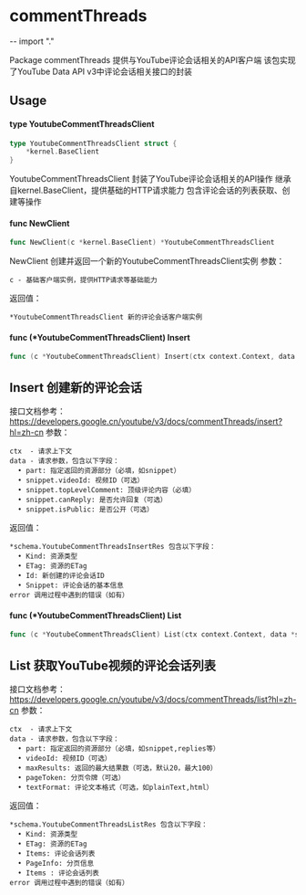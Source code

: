 # commentThreads
--
    import "."

Package commentThreads 提供与YouTube评论会话相关的API客户端 该包实现了YouTube Data API
v3中评论会话相关接口的封装

## Usage

#### type YoutubeCommentThreadsClient

```go
type YoutubeCommentThreadsClient struct {
	*kernel.BaseClient
}
```

YoutubeCommentThreadsClient 封装了YouTube评论会话相关的API操作
继承自kernel.BaseClient，提供基础的HTTP请求能力 包含评论会话的列表获取、创建等操作

#### func  NewClient

```go
func NewClient(c *kernel.BaseClient) *YoutubeCommentThreadsClient
```
NewClient 创建并返回一个新的YoutubeCommentThreadsClient实例 参数：

    c - 基础客户端实例，提供HTTP请求等基础能力

返回值：

    *YoutubeCommentThreadsClient 新的评论会话客户端实例

#### func (*YoutubeCommentThreadsClient) Insert

```go
func (c *YoutubeCommentThreadsClient) Insert(ctx context.Context, data *schema.YoutubeCommentThreadsInsertReq) (*schema.YoutubeCommentThreadsInsertRes, error)
```
## Insert 创建新的评论会话
接口文档参考：https://developers.google.cn/youtube/v3/docs/commentThreads/insert?hl=zh-cn
参数：

    ctx  - 请求上下文
    data - 请求参数，包含以下字段：
      • part: 指定返回的资源部分（必填，如snippet）
      • snippet.videoId: 视频ID（可选）
      • snippet.topLevelComment: 顶级评论内容（必填）
      • snippet.canReply: 是否允许回复（可选）
      • snippet.isPublic: 是否公开（可选）

返回值：

    *schema.YoutubeCommentThreadsInsertRes 包含以下字段：
      • Kind: 资源类型
      • ETag: 资源的ETag
      • Id: 新创建的评论会话ID
      • Snippet: 评论会话的基本信息
    error 调用过程中遇到的错误（如有）

#### func (*YoutubeCommentThreadsClient) List

```go
func (c *YoutubeCommentThreadsClient) List(ctx context.Context, data *schema.YoutubeCommentThreadsListReq) (*schema.YoutubeCommentThreadsListRes, error)
```
## List 获取YouTube视频的评论会话列表
接口文档参考：https://developers.google.cn/youtube/v3/docs/commentThreads/list?hl=zh-cn
参数：

    ctx  - 请求上下文
    data - 请求参数，包含以下字段：
      • part: 指定返回的资源部分（必填，如snippet,replies等）
      • videoId: 视频ID（可选）
      • maxResults: 返回的最大结果数（可选，默认20，最大100）
      • pageToken: 分页令牌（可选）
      • textFormat: 评论文本格式（可选，如plainText,html）

返回值：

    *schema.YoutubeCommentThreadsListRes 包含以下字段：
      • Kind: 资源类型
      • ETag: 资源的ETag
      • Items: 评论会话列表
      • PageInfo: 分页信息
      • Items : 评论会话列表
    error 调用过程中遇到的错误（如有）
